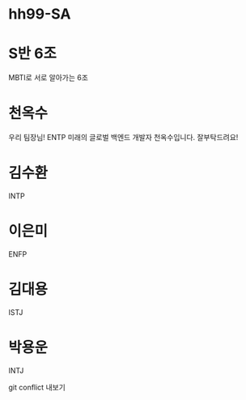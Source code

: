 # hh99-SA

# S반 6조

MBTI로 서로 알아가는 6조
# 천옥수
우리 팀장님! ENTP
미래의 글로벌 백엔드 개발자 천옥수입니다. 잘부탁드려요!
# 김수환
INTP
# 이은미
ENFP
# 김대용
ISTJ
# 박용운
INTJ

git conflict 내보기